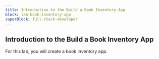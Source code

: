 ```yaml
---
title: Introduction to the Build a Book Inventory App
block: lab-book-inventory-app
superBlock: full-stack-developer
---
```


## Introduction to the Build a Book Inventory App

For this lab, you will create a book inventory app.
